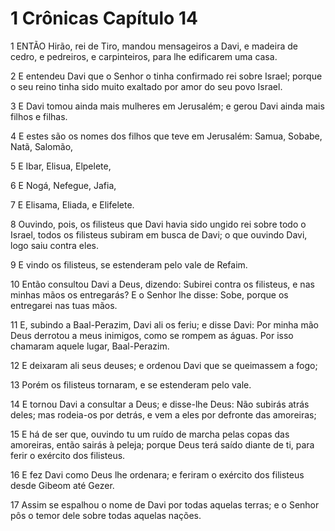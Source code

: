 # 1 Crônicas Capítulo 14

1	ENTÃO Hirão, rei de Tiro, mandou mensageiros a Davi, e madeira de cedro, e pedreiros, e carpinteiros, para lhe edificarem uma casa.

2	E entendeu Davi que o Senhor o tinha confirmado rei sobre Israel; porque o seu reino tinha sido muito exaltado por amor do seu povo Israel.

3	E Davi tomou ainda mais mulheres em Jerusalém; e gerou Davi ainda mais filhos e filhas.

4	E estes são os nomes dos filhos que teve em Jerusalém: Samua, Sobabe, Natã, Salomão,

5	E Ibar, Elisua, Elpelete,

6	E Nogá, Nefegue, Jafia,

7	E Elisama, Eliada, e Elifelete.

8	Ouvindo, pois, os filisteus que Davi havia sido ungido rei sobre todo o Israel, todos os filisteus subiram em busca de Davi; o que ouvindo Davi, logo saiu contra eles.

9	E vindo os filisteus, se estenderam pelo vale de Refaim.

10	Então consultou Davi a Deus, dizendo: Subirei contra os filisteus, e nas minhas mãos os entregarás? E o Senhor lhe disse: Sobe, porque os entregarei nas tuas mãos.

11	E, subindo a Baal-Perazim, Davi ali os feriu; e disse Davi: Por minha mão Deus derrotou a meus inimigos, como se rompem as águas. Por isso chamaram aquele lugar, Baal-Perazim.

12	E deixaram ali seus deuses; e ordenou Davi que se queimassem a fogo;

13	Porém os filisteus tornaram, e se estenderam pelo vale.

14	E tornou Davi a consultar a Deus; e disse-lhe Deus: Não subirás atrás deles; mas rodeia-os por detrás, e vem a eles por defronte das amoreiras;

15	E há de ser que, ouvindo tu um ruído de marcha pelas copas das amoreiras, então sairás à peleja; porque Deus terá saído diante de ti, para ferir o exército dos filisteus.

16	E fez Davi como Deus lhe ordenara; e feriram o exército dos filisteus desde Gibeom até Gezer.

17	Assim se espalhou o nome de Davi por todas aquelas terras; e o Senhor pôs o temor dele sobre todas aquelas nações.

